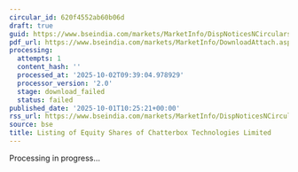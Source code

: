 ```yaml
---
circular_id: 620f4552ab60b06d
draft: true
guid: https://www.bseindia.com/markets/MarketInfo/DispNoticesNCirculars.aspx?Noticeid={113A65E0-3B9C-488C-94FA-CB1306EC4997}&noticeno=20251001-25&dt=10/01/2025&icount=25&totcount=83&flag=0
pdf_url: https://www.bseindia.com/markets/MarketInfo/DownloadAttach.aspx?id=20251001-25&attachedId=
processing:
  attempts: 1
  content_hash: ''
  processed_at: '2025-10-02T09:39:04.978929'
  processor_version: '2.0'
  stage: download_failed
  status: failed
published_date: '2025-10-01T10:25:21+00:00'
rss_url: https://www.bseindia.com/markets/MarketInfo/DispNoticesNCirculars.aspx?Noticeid={113A65E0-3B9C-488C-94FA-CB1306EC4997}&noticeno=20251001-25&dt=10/01/2025&icount=25&totcount=83&flag=0
source: bse
title: Listing of Equity Shares of Chatterbox Technologies Limited
---
```


Processing in progress...